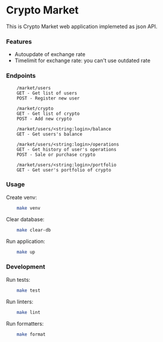 # Crypto Market
This is Crypto Market web application implemeted as json API.

### Features
- Autoupdate of exchange rate
- Timelimit for exchange rate: you can't use outdated rate

### Endpoints
```
    /market/users
    GET - Get list of users
    POST - Register new user

    /market/crypto
    GET - Get list of crypto
    POST - Add new crypto

    /market/users/<string:login>/balance
    GET - Get users's balance
    
    /market/users/<string:login>/operations
    GET - Get history of user's operations
    POST - Sale or purchase crypto
   
    /market/users/<string:login>/portfolio
    GET - Get user's portfolio of crypto 
```

### Usage

Create venv:
```bash
    make venv
```

Clear database:
```bash
    make clear-db
```

Run application:
```bash
    make up
```

### Development
Run tests:
```bash
    make test
```

Run linters:
```bash
    make lint
```

Run formatters:
```bash
    make format
```

